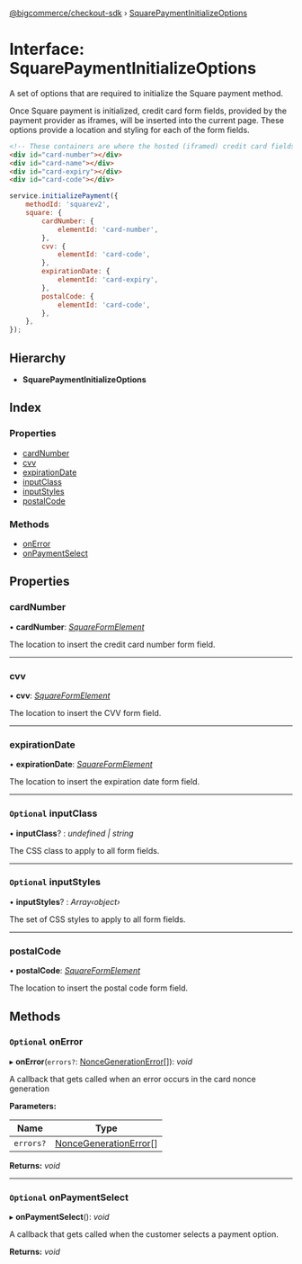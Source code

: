 [@bigcommerce/checkout-sdk](../README.md) › [SquarePaymentInitializeOptions](squarepaymentinitializeoptions.md)

# Interface: SquarePaymentInitializeOptions

A set of options that are required to initialize the Square payment method.

Once Square payment is initialized, credit card form fields, provided by the
payment provider as iframes, will be inserted into the current page. These
options provide a location and styling for each of the form fields.

```html
<!-- These containers are where the hosted (iframed) credit card fields will be inserted -->
<div id="card-number"></div>
<div id="card-name"></div>
<div id="card-expiry"></div>
<div id="card-code"></div>
```

```js
service.initializePayment({
    methodId: 'squarev2',
    square: {
        cardNumber: {
            elementId: 'card-number',
        },
        cvv: {
            elementId: 'card-code',
        },
        expirationDate: {
            elementId: 'card-expiry',
        },
        postalCode: {
            elementId: 'card-code',
        },
    },
});
```

## Hierarchy

* **SquarePaymentInitializeOptions**

## Index

### Properties

* [cardNumber](squarepaymentinitializeoptions.md#cardnumber)
* [cvv](squarepaymentinitializeoptions.md#cvv)
* [expirationDate](squarepaymentinitializeoptions.md#expirationdate)
* [inputClass](squarepaymentinitializeoptions.md#optional-inputclass)
* [inputStyles](squarepaymentinitializeoptions.md#optional-inputstyles)
* [postalCode](squarepaymentinitializeoptions.md#postalcode)

### Methods

* [onError](squarepaymentinitializeoptions.md#optional-onerror)
* [onPaymentSelect](squarepaymentinitializeoptions.md#optional-onpaymentselect)

## Properties

###  cardNumber

• **cardNumber**: *[SquareFormElement](squareformelement.md)*

The location to insert the credit card number form field.

___

###  cvv

• **cvv**: *[SquareFormElement](squareformelement.md)*

The location to insert the CVV form field.

___

###  expirationDate

• **expirationDate**: *[SquareFormElement](squareformelement.md)*

The location to insert the expiration date form field.

___

### `Optional` inputClass

• **inputClass**? : *undefined | string*

The CSS class to apply to all form fields.

___

### `Optional` inputStyles

• **inputStyles**? : *Array‹object›*

The set of CSS styles to apply to all form fields.

___

###  postalCode

• **postalCode**: *[SquareFormElement](squareformelement.md)*

The location to insert the postal code form field.

## Methods

### `Optional` onError

▸ **onError**(`errors?`: [NonceGenerationError](noncegenerationerror.md)[]): *void*

A callback that gets called when an error occurs in the card nonce generation

**Parameters:**

Name | Type |
------ | ------ |
`errors?` | [NonceGenerationError](noncegenerationerror.md)[] |

**Returns:** *void*

___

### `Optional` onPaymentSelect

▸ **onPaymentSelect**(): *void*

A callback that gets called when the customer selects a payment option.

**Returns:** *void*
